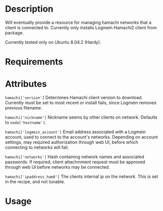 Description
===========
Will eventually provide a resource for managing hamachi networks that a client is
connected to. Currently only installs Logmein Hamachi2 client from package.

Currently tested only on Ubuntu 8.04.2 (Hardy).

Requirements
============

Attributes
==========
`hamachi['version']`
Determines Hamachi client version to download. Currently must be set to most
recent or install fails, since Logmein removes previous filename.

`hamachi['nickname']`
Nickname seems by other clients on network. Defaults to `node['hostname']`.

`hamachi['logmein_account']`
Email address associated with a Logmein account, used to connect to the
account's networks. Depending on account settings, may required authorization
through web UI, before which connecting to networks will fail.

`hamachi['networks']`
Hash containing network names and associated passwords. If required, client
attachmment request must be approved through web UI before networks may be
connected.

`hamachi['ipaddress_ham0']`
The clients internal ip on the network. This is set in the recipe, and
not tunable.

Usage
=====

